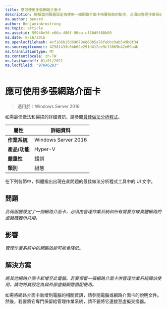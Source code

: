 ```yaml
---
title: 應可使用多張網路介面卡
description: 瞭解當伺服器設定為使用一個網路介面卡時要採取的動作，必須由管理作業系統和所有需要存取實體網路的虛擬機器所共用。
ms.author: benarm
author: BenjaminArmstrong
ms.topic: article
ms.assetid: 59940e56-e06a-490f-90ea-cf30d9f80b09
ms.date: 8/16/2016
ms.openlocfilehash: 4cf106b15d69079e860b5a76febbc0ab549b0f34
ms.sourcegitcommit: 42581433c0bb62e291d412ee9e13869b42e69a4b
ms.translationtype: MT
ms.contentlocale: zh-TW
ms.lasthandoff: 01/01/2021
ms.locfileid: "97846293"
---
```

# <a name="more-than-one-network-adapter-should-be-available"></a>應可使用多張網路介面卡

>適用於：Windows Server 2016

如需最佳做法和掃描的詳細資訊，請參閱[最佳做法分析程式](https://go.microsoft.com/fwlink/?LinkId=122786)。

|屬性|詳細資料|
|-|-|
|**作業系統**|Windows Server 2016|
|**產品/功能**|Hyper-V|
|**嚴重性**|錯誤|
|**類別**|組態|

在下列各節中，斜體指出出現在此問題的最佳做法分析程式工具中的 UI 文字。

## <a name="issue"></a>問題

*此伺服器設定了一個網路介面卡，必須由管理作業系統和所有需要存取實體網路的虛擬機器所共用。*

## <a name="impact"></a>影響

*管理作業系統中的網路效能可能會降低。*

## <a name="resolution"></a>解決方案

*將其他網路介面卡新增至此電腦。若要保留一張網路介面卡供管理作業系統獨佔使用，請勿將其設定為與外部虛擬網路搭配使用。*

如需將網路介面卡新增到電腦的相關資訊，請參閱電腦或網路介面卡的說明文件。 然後，若要將它專門保留給管理作業系統，請不要將它連接至虛擬交換器。



